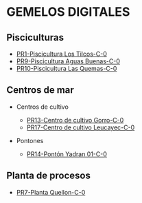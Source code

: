 # GEMELOS DIGITALES

## Pisciculturas

  - [PR1-Piscicultura Los Tilcos-C-0](./pisc-lostilcos/index.html)
  - [PR9-Piscicultura Aguas Buenas-C-0](./pisc-aguasbuenas/index.html)
  - [PR10-Piscicultura Las Quemas-C-0](./pisc-lasquemas/index.html)

## Centros de mar

  - Centros de cultivo

    - [PR13-Centro de cultivo Gorro-C-0](./cc-gorro/index.htm)
    - [PR17-Centro de cultivo Leucayec-C-0](./cc-leucayec/index.htm)
  
  - Pontones

    - [PR14-Pontón Yadran 01-C-0](./ponton-yadran01/index.html)


## Planta de procesos

  - [PR7-Planta Quellon-C-0](./planta-quellon/index.html)

